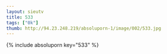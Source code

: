 ```yaml
--- 
layout: sieutv
title: 533
tags: ["0k"]
thumb: http://94.23.248.219/absoluporn-1/image/002/533.jpg
---
```

{% include absoluporn key="533" %} 
